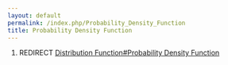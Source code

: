 ```yaml
---
layout: default
permalink: /index.php/Probability_Density_Function
title: Probability Density Function
---
```

1. REDIRECT [Distribution Function#Probability Density Function](Distribution_Function#Probability_Density_Function)